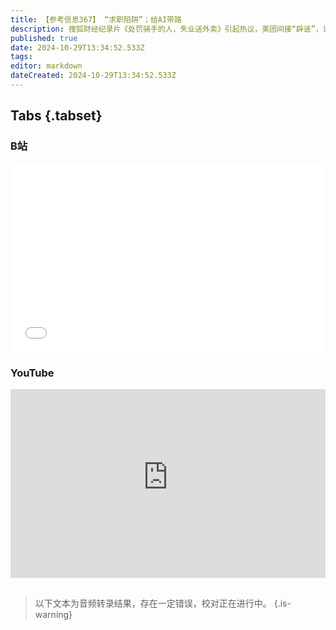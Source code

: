 ```yaml
---
title: 【参考信息367】 “求职陷阱”；给AI带路
description: 搜狐财经纪录片《处罚骑手的人，失业送外卖》引起热议，美团间接“辟谣”，只是不足以否定帝哥“自食其果”的戏剧性。就业压力之下，求职类骗局层出不穷，最高检披露四类“求职陷阱”。卡车司机行业处于谷底，一方面新司机越来越多；另一方面平台让买家选择变多，卡车司机失去曾经的地位。泰山测试机器狗清运垃圾；AIGC冲击程序员行业：一行代码都不用敲，只告诉AI想要什么就能生产应用。美国发生世界首起AI聊天杀人事件。
published: true
date: 2024-10-29T13:34:52.533Z
tags: 
editor: markdown
dateCreated: 2024-10-29T13:34:52.533Z
---
```


## Tabs {.tabset}
### B站
<div style="position: relative; padding: 30% 45%;">
<iframe style="position: absolute; width: 100%; height: 100%; left: 0; top: 0;" src="//player.bilibili.com/player.html?&bvid=BV1JZS8YJEq7&page=1&as_wide=1&high_quality=1&danmaku=1&autoplay=0" scrolling="no" border="0" frameborder="no" framespacing="0" allowfullscreen="true"></iframe>
</div>

### YouTube
<div style="position: relative; padding: 30% 45%;">
<iframe style="position: absolute; top: 0; left: 0; width: 100%; height: 100%;" src="https://www.youtube-nocookie.com/embed/YouTubeVID" title="YouTube video player" frameborder="0" allow="accelerometer; autoplay; clipboard-write; encrypted-media; gyroscope; picture-in-picture" allowfullscreen></iframe>
</div>

## 

> 以下文本为音频转录结果，存在一定错误，校对正在进行中。
{.is-warning}


